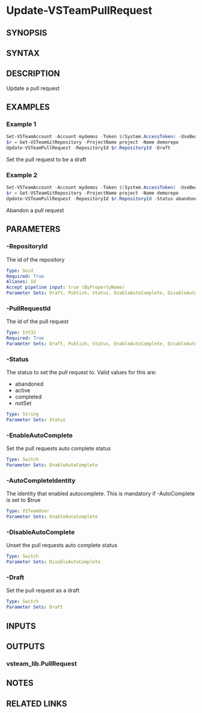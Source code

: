 <!-- #include "./common/header.md" -->

# Update-VSTeamPullRequest

## SYNOPSIS

<!-- #include "./synopsis/Update-VSTeamPullRequest.md" -->

## SYNTAX

## DESCRIPTION

Update a pull request

## EXAMPLES

### Example 1

```powershell
Set-VSTeamAccount -Account mydemos -Token $(System.AccessToken) -UseBearerToken
$r = Get-VSTeamGitRepository -ProjectName project -Name demorepo
Update-VSTeamPullRequest -RepositoryId $r.RepositoryId -Draft
```

Set the pull request to be a draft

### Example 2

```powershell
Set-VSTeamAccount -Account mydemos -Token $(System.AccessToken) -UseBearerToken
$r = Get-VSTeamGitRepository -ProjectName project -Name demorepo
Update-VSTeamPullRequest -RepositoryId $r.RepositoryId -Status abandoned
```

Abandon a pull request

## PARAMETERS

### -RepositoryId

The id of the repository

```yaml
Type: Guid
Required: True
Aliases: Id
Accept pipeline input: true (ByPropertyName)
Parameter Sets: Draft, Publish, Status, EnableAutoComplete, DisableAutoComplete
```

### -PullRequestId

The id of the pull request

```yaml
Type: Int32
Required: True
Parameter Sets: Draft, Publish, Status, EnableAutoComplete, DisableAutoComplete
```

### -Status

The status to set the pull request to. Valid values for this are:

- abandoned
- active
- completed
- notSet

```yaml
Type: String
Parameter Sets: Status
```

### -EnableAutoComplete

Set the pull requests auto complete status

```yaml
Type: Switch
Parameter Sets: EnableAutoComplete
```

### -AutoCompleteIdentity

The identity that enabled autocomplete. This is mandatory if -AutoComplete is set to $true

```yaml
Type: VSTeamUser
Parameter Sets: EnableAutoComplete
```

### -DisableAutoComplete

Unset the pull requests auto complete status

```yaml
Type: Switch
Parameter Sets: DisableAutoComplete
```

### -Draft

Set the pull request as a draft

```yaml
Type: Switch
Parameter Sets: Draft
```

<!-- #include "./params/forcegroup.md" -->

## INPUTS

## OUTPUTS

### vsteam_lib.PullRequest

## NOTES

<!-- #include "./common/prerequisites.md" -->

## RELATED LINKS

<!-- #include "./common/related.md" -->
